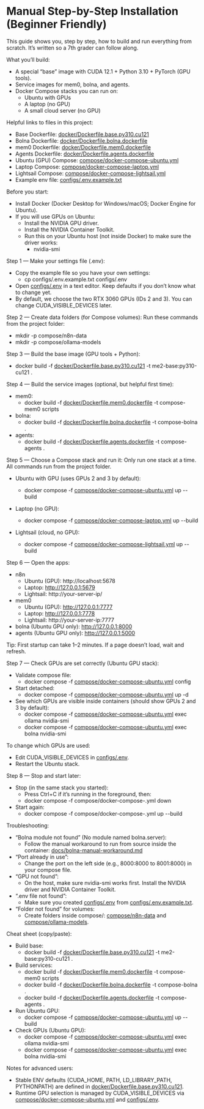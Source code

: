 # Manual Step-by-Step Installation (Beginner Friendly)

This guide shows you, step by step, how to build and run everything from scratch. It’s written so a 7th grader can follow along.

What you’ll build:
- A special “base” image with CUDA 12.1 + Python 3.10 + PyTorch (GPU tools).
- Service images for mem0, bolna, and agents.
- Docker Compose stacks you can run on:
  - Ubuntu with GPUs
  - A laptop (no GPU)
  - A small cloud server (no GPU)

Helpful links to files in this project:
- Base Dockerfile: [docker/Dockerfile.base.py310.cu121](docker/Dockerfile.base.py310.cu121)
- Bolna Dockerfile: [docker/Dockerfile.bolna.dockerfile](docker/Dockerfile.bolna.dockerfile)
- mem0 Dockerfile: [docker/Dockerfile.mem0.dockerfile](docker/Dockerfile.mem0.dockerfile)
- Agents Dockerfile: [docker/Dockerfile.agents.dockerfile](docker/Dockerfile.agents.dockerfile)
- Ubuntu (GPU) Compose: [compose/docker-compose-ubuntu.yml](compose/docker-compose-ubuntu.yml)
- Laptop Compose: [compose/docker-compose-laptop.yml](compose/docker-compose-laptop.yml)
- Lightsail Compose: [compose/docker-compose-lightsail.yml](compose/docker-compose-lightsail.yml)
- Example env file: [configs/.env.example.txt](configs/.env.example.txt)

Before you start:
- Install Docker (Docker Desktop for Windows/macOS; Docker Engine for Ubuntu).
- If you will use GPUs on Ubuntu:
  - Install the NVIDIA GPU driver.
  - Install the NVIDIA Container Toolkit.
  - Run this on your Ubuntu host (not inside Docker) to make sure the driver works:
    - nvidia-smi

Step 1 — Make your settings file (.env):
- Copy the example file so you have your own settings:
  - cp configs/.env.example.txt configs/.env
- Open [configs/.env](configs/.env) in a text editor. Keep defaults if you don’t know what to change yet.
- By default, we choose the two RTX 3060 GPUs (IDs 2 and 3). You can change CUDA_VISIBLE_DEVICES later.

Step 2 — Create data folders (for Compose volumes):
Run these commands from the project folder:
- mkdir -p compose/n8n-data
- mkdir -p compose/ollama-models

Step 3 — Build the base image (GPU tools + Python):
- docker build -f [docker/Dockerfile.base.py310.cu121](docker/Dockerfile.base.py310.cu121) -t me2-base:py310-cu121 .

Step 4 — Build the service images (optional, but helpful first time):
- mem0:
  - docker build -f [docker/Dockerfile.mem0.dockerfile](docker/Dockerfile.mem0.dockerfile) -t compose-mem0 scripts
- bolna:
  - docker build -f [docker/Dockerfile.bolna.dockerfile](docker/Dockerfile.bolna.dockerfile) -t compose-bolna .
- agents:
  - docker build -f [docker/Dockerfile.agents.dockerfile](docker/Dockerfile.agents.dockerfile) -t compose-agents .

Step 5 — Choose a Compose stack and run it:
Only run one stack at a time. All commands run from the project folder.

- Ubuntu with GPU (uses GPUs 2 and 3 by default):
  - docker compose -f [compose/docker-compose-ubuntu.yml](compose/docker-compose-ubuntu.yml) up --build

- Laptop (no GPU):
  - docker compose -f [compose/docker-compose-laptop.yml](compose/docker-compose-laptop.yml) up --build

- Lightsail (cloud, no GPU):
  - docker compose -f [compose/docker-compose-lightsail.yml](compose/docker-compose-lightsail.yml) up --build

Step 6 — Open the apps:
- n8n
  - Ubuntu (GPU): http://localhost:5678
  - Laptop: http://127.0.0.1:5679
  - Lightsail: http://your-server-ip/
- mem0
  - Ubuntu (GPU): http://127.0.0.1:7777
  - Laptop: http://127.0.0.1:7778
  - Lightsail: http://your-server-ip:7777
- bolna (Ubuntu GPU only): http://127.0.0.1:8000
- agents (Ubuntu GPU only): http://127.0.0.1:5000

Tip: First startup can take 1–2 minutes. If a page doesn’t load, wait and refresh.

Step 7 — Check GPUs are set correctly (Ubuntu GPU stack):
- Validate compose file:
  - docker compose -f [compose/docker-compose-ubuntu.yml](compose/docker-compose-ubuntu.yml) config
- Start detached:
  - docker compose -f [compose/docker-compose-ubuntu.yml](compose/docker-compose-ubuntu.yml) up -d
- See which GPUs are visible inside containers (should show GPUs 2 and 3 by default):
  - docker compose -f [compose/docker-compose-ubuntu.yml](compose/docker-compose-ubuntu.yml) exec ollama nvidia-smi
  - docker compose -f [compose/docker-compose-ubuntu.yml](compose/docker-compose-ubuntu.yml) exec bolna nvidia-smi

To change which GPUs are used:
- Edit CUDA_VISIBLE_DEVICES in [configs/.env](configs/.env).
- Restart the Ubuntu stack.

Step 8 — Stop and start later:
- Stop (in the same stack you started):
  - Press Ctrl+C if it’s running in the foreground, then:
  - docker compose -f compose/docker-compose-<name>.yml down
- Start again:
  - docker compose -f compose/docker-compose-<name>.yml up --build

Troubleshooting:
- “Bolna module not found” (No module named bolna.server):
  - Follow the manual workaround to run from source inside the container: [docs/bolna-manual-workaround.md](docs/bolna-manual-workaround.md)
- “Port already in use”:
  - Change the port on the left side (e.g., 8000:8000 to 8001:8000) in your compose file.
- “GPU not found”:
  - On the host, make sure nvidia-smi works first. Install the NVIDIA driver and NVIDIA Container Toolkit.
- “.env file not found”:
  - Make sure you created [configs/.env](configs/.env) from [configs/.env.example.txt](configs/.env.example.txt).
- “Folder not found” for volumes:
  - Create folders inside compose/: [compose/n8n-data](compose/n8n-data) and [compose/ollama-models](compose/ollama-models).

Cheat sheet (copy/paste):
- Build base:
  - docker build -f [docker/Dockerfile.base.py310.cu121](docker/Dockerfile.base.py310.cu121) -t me2-base:py310-cu121 .
- Build services:
  - docker build -f [docker/Dockerfile.mem0.dockerfile](docker/Dockerfile.mem0.dockerfile) -t compose-mem0 scripts
  - docker build -f [docker/Dockerfile.bolna.dockerfile](docker/Dockerfile.bolna.dockerfile) -t compose-bolna .
  - docker build -f [docker/Dockerfile.agents.dockerfile](docker/Dockerfile.agents.dockerfile) -t compose-agents .
- Run Ubuntu GPU:
  - docker compose -f [compose/docker-compose-ubuntu.yml](compose/docker-compose-ubuntu.yml) up --build
- Check GPUs (Ubuntu GPU):
  - docker compose -f [compose/docker-compose-ubuntu.yml](compose/docker-compose-ubuntu.yml) exec ollama nvidia-smi
  - docker compose -f [compose/docker-compose-ubuntu.yml](compose/docker-compose-ubuntu.yml) exec bolna nvidia-smi

Notes for advanced users:
- Stable ENV defaults (CUDA_HOME, PATH, LD_LIBRARY_PATH, PYTHONPATH) are defined in [docker/Dockerfile.base.py310.cu121](docker/Dockerfile.base.py310.cu121).
- Runtime GPU selection is managed by CUDA_VISIBLE_DEVICES via [compose/docker-compose-ubuntu.yml](compose/docker-compose-ubuntu.yml) and [configs/.env](configs/.env).